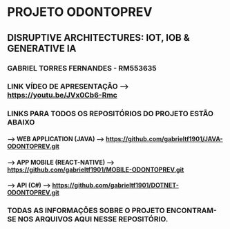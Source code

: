 # PROJETO ODONTOPREV
## DISRUPTIVE ARCHITECTURES: IOT, IOB & GENERATIVE IA

### GABRIEL TORRES FERNANDES - RM553635

### LINK VÍDEO DE APRESENTAÇÃO --> https://youtu.be/JVx0Cb6-Rmc
### LINKS PARA TODOS OS REPOSITÓRIOS DO PROJETO ESTÃO ABAIXO
#### --> WEB APPLICATION (JAVA) --> https://github.com/gabrieltf1901/JAVA-ODONTOPREV.git
#### --> APP MOBILE (REACT-NATIVE) --> https://github.com/gabrieltf1901/MOBILE-ODONTOPREV.git
#### --> API (C#) --> https://github.com/gabrieltf1901/DOTNET-ODONTOPREV.git

### TODAS AS INFORMAÇÕES SOBRE O PROJETO ENCONTRAM-SE NOS ARQUIVOS AQUI NESSE REPOSITÓRIO.
